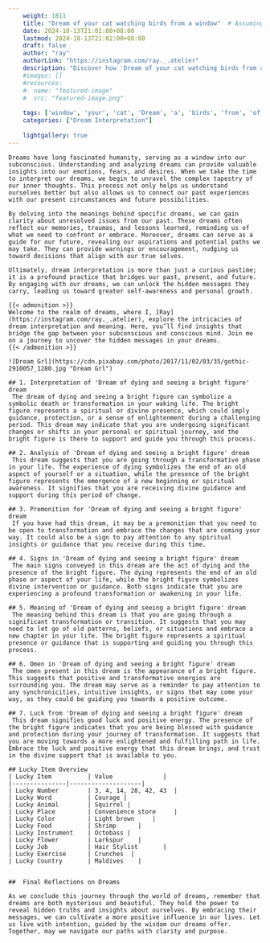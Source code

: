 ```yaml
---
    weight: 1811
    title: "Dream of your cat watching birds from a window"  # Assuming 'title' column exists
    date: 2024-10-13T21:02:00+08:00
    lastmod: 2024-10-13T21:02:00+08:00
    draft: false
    author: "ray"
    authorLink: "https://instagram.com/ray._.atelier"
    description: "Discover how 'Dream of your cat watching birds from a window' can interpret your future and uncover its significant meanings in your life."
    #images: []
    #resources:
    #- name: "featured-image"
    #  src: "featured-image.png"
    
    tags: ['window', 'your', 'cat', 'Dream', 'a', 'birds', 'from', 'of', 'watching']
    categories: ["Dream Interpretation"]
    
    lightgallery: true
---
```

    
    Dreams have long fascinated humanity, serving as a window into our subconscious. Understanding and analyzing dreams can provide valuable insights into our emotions, fears, and desires. When we take the time to interpret our dreams, we begin to unravel the complex tapestry of our inner thoughts. This process not only helps us understand ourselves better but also allows us to connect our past experiences with our present circumstances and future possibilities.
    
    By delving into the meanings behind specific dreams, we can gain clarity about unresolved issues from our past. These dreams often reflect our memories, traumas, and lessons learned, reminding us of what we need to confront or embrace. Moreover, dreams can serve as a guide for our future, revealing our aspirations and potential paths we may take. They can provide warnings or encouragement, nudging us toward decisions that align with our true selves.
    
    Ultimately, dream interpretation is more than just a curious pastime; it is a profound practice that bridges our past, present, and future. By engaging with our dreams, we can unlock the hidden messages they carry, leading us toward greater self-awareness and personal growth.
    
    {{< admonition >}}
    Welcome to the realm of dreams, where I, [Ray](https://instagram.com/ray._.atelier), explore the intricacies of dream interpretation and meaning. Here, you’ll find insights that bridge the gap between your subconscious and conscious mind. Join me on a journey to uncover the hidden messages in your dreams.
    {{< /admonition >}}
    
    ![Dream Grl](https://cdn.pixabay.com/photo/2017/11/02/03/35/gothic-2910057_1280.jpg "Dream Grl")
    
    ## 1. Interpretation of 'Dream of dying and seeing a bright figure' dream
     The dream of dying and seeing a bright figure can symbolize a symbolic death or transformation in your waking life. The bright figure represents a spiritual or divine presence, which could imply guidance, protection, or a sense of enlightenment during a challenging period. This dream may indicate that you are undergoing significant changes or shifts in your personal or spiritual journey, and the bright figure is there to support and guide you through this process.
    
    ## 2. Analysis of 'Dream of dying and seeing a bright figure' dream
     This dream suggests that you are going through a transformative phase in your life. The experience of dying symbolizes the end of an old aspect of yourself or a situation, while the presence of the bright figure represents the emergence of a new beginning or spiritual awareness. It signifies that you are receiving divine guidance and support during this period of change.
    
    ## 3. Premonition for 'Dream of dying and seeing a bright figure' dream
     If you have had this dream, it may be a premonition that you need to be open to transformation and embrace the changes that are coming your way. It could also be a sign to pay attention to any spiritual insights or guidance that you receive during this time.
    
    ## 4. Signs in 'Dream of dying and seeing a bright figure' dream
     The main signs conveyed in this dream are the act of dying and the presence of the bright figure. The dying represents the end of an old phase or aspect of your life, while the bright figure symbolizes divine intervention or guidance. Both signs indicate that you are experiencing a profound transformation or awakening in your life.
    
    ## 5. Meaning of 'Dream of dying and seeing a bright figure' dream
     The meaning behind this dream is that you are going through a significant transformation or transition. It suggests that you may need to let go of old patterns, beliefs, or situations and embrace a new chapter in your life. The bright figure represents a spiritual presence or guidance that is supporting and guiding you through this process.
    
    ## 6. Omen in 'Dream of dying and seeing a bright figure' dream
     The omen present in this dream is the appearance of a bright figure. This suggests that positive and transformative energies are surrounding you. The dream may serve as a reminder to pay attention to any synchronicities, intuitive insights, or signs that may come your way, as they could be guiding you towards a positive outcome.
    
    ## 7. Luck from 'Dream of dying and seeing a bright figure' dream
     This dream signifies good luck and positive energy. The presence of the bright figure indicates that you are being blessed with guidance and protection during your journey of transformation. It suggests that you are moving towards a more enlightened and fulfilling path in life. Embrace the luck and positive energy that this dream brings, and trust in the divine support that is available to you.
    
    ## Lucky Item Overview
    | Lucky Item          | Value              |
    |---------------|--------------------|
    | Lucky Number        | 3, 4, 14, 28, 42, 43  |
    | Lucky Word          | Courage |
    | Lucky Animal        | Squirrel |
    | Lucky Place         | Convenience store     |
    | Lucky Color         | Light brown     |
    | Lucky Food          | Shrimp      |
    | Lucky Instrument    | Octobass |
    | Lucky Flower        | Larkspur    |
    | Lucky Job           | Hair Stylist       |
    | Lucky Exercise      | Crunches  |
    | Lucky Country       | Maldives    |
    
    
    ##  Final Reflections on Dreams
    
    As we conclude this journey through the world of dreams, remember that dreams are both mysterious and beautiful. They hold the power to reveal hidden truths and insights about ourselves. By embracing their messages, we can cultivate a more positive influence in our lives. Let us live with intention, guided by the wisdom our dreams offer. Together, may we navigate our paths with clarity and purpose.
    